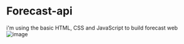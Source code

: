 # Forecast-api
i'm using the basic HTML, CSS and JavaScript to build forecast web 
![image](https://user-images.githubusercontent.com/30776693/218963680-994c69ae-5c8b-4516-812b-8ba8554830ec.png)
